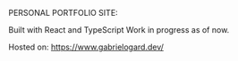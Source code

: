 PERSONAL PORTFOLIO SITE:

Built with React and TypeScript
Work in progress as of now.

Hosted on: https://www.gabrielogard.dev/